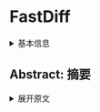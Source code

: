 # FastDiff

<details>
<summary>基本信息</summary>

- 标题: "FastDiff: A Fast Conditional Diffusion Model for High-Quality Speech Synthesis"
- 作者:
  - 01 Rongjie Huang - Zhejiang University - rongjiehuang@zju.edu.cn
  - 02 Max W. Y. Lam - Tencent AI Lab, China - maxwylam@tencent.com
  - 03 Jun Wang - Tencent AI Lab, China
  - 04 Dan Su - Tencent AI Lab, China
  - 05 Dong Yu - Tencent AI Lab, USA
  - 06 Yi Ren - Zhejiang University - yiren@zju.edu.cn
  - 07 Zhou Zhao - Zhejiang University - zhouzhao@zju.edu.cn
- 链接:
  - [ArXiv](https://arxiv.org/abs/2204.09934)
  - [Publication]()
  - [Github](https://github.com/Rongjiehuang/FastDiff)
  - [Demo](https://fastdiff.github.io/)
- 文件:
  - [ArXiv](_PDF/2204.09934v1__FastDiff__A_Fast_Conditional_Diffusion_Model_for_High-Quality_Speech_Synthesis.pdf)
  - [Publication] #TODO

</details>

## Abstract: 摘要

<details>
<summary>展开原文</summary>

Denoising diffusion probabilistic models (DDPMs) have recently achieved leading performances in many generative tasks. 
However, the inherited iterative sampling process costs hindered their applications to speech synthesis. 
This paper proposes FastDiff, a fast conditional diffusion model for high-quality speech synthesis. 
FastDiff employs a stack of time-aware location-variable convolutions of diverse receptive field patterns to efficiently model long-term time dependencies with adaptive conditions. 
A noise schedule predictor is also adopted to reduce the sampling steps without sacrificing the generation quality. Based on FastDiff, we design an end-to-end text-to-speech synthesizer, FastDiff-TTS, which generates high-fidelity speech waveforms without any intermediate feature (e.g., Mel-spectrogram). 
Our evaluation of FastDiff demonstrates the state-of-the-art results with higher-quality (MOS 4.28) speech samples. 
Also, FastDiff enables a sampling speed of 58x faster than real-time on a V100 GPU, making diffusion models practically applicable to speech synthesis deployment for the first time. 
We further show that FastDiff generalized well to the mel-spectrogram inversion of unseen speakers, and FastDiff-TTS outperformed other competing methods in end-to-end text-to-speech synthesis. 
Audio samples are available at this https URL.

</details>
<br>